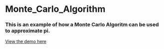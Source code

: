 # Monte_Carlo_Algorithm


### This is an example of how a Monte Carlo Algoritm can be used to approximate pi. 

[View the demo here](https://pohara9720.github.io/Monte_Carlo_Algorithm/)